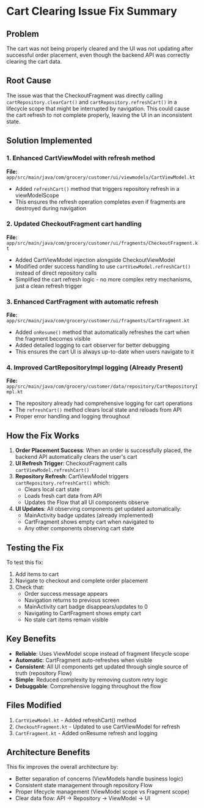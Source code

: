 # Cart Clearing Issue Fix Summary

## Problem
The cart was not being properly cleared and the UI was not updating after successful order placement, even though the backend API was correctly clearing the cart data.

## Root Cause
The issue was that the CheckoutFragment was directly calling `cartRepository.clearCart()` and `cartRepository.refreshCart()` in a lifecycle scope that might be interrupted by navigation. This could cause the cart refresh to not complete properly, leaving the UI in an inconsistent state.

## Solution Implemented

### 1. Enhanced CartViewModel with refresh method
**File:** `app/src/main/java/com/grocery/customer/ui/viewmodels/CartViewModel.kt`
- Added `refreshCart()` method that triggers repository refresh in a viewModelScope
- This ensures the refresh operation completes even if fragments are destroyed during navigation

### 2. Updated CheckoutFragment cart handling
**File:** `app/src/main/java/com/grocery/customer/ui/fragments/CheckoutFragment.kt`
- Added CartViewModel injection alongside CheckoutViewModel
- Modified order success handling to use `cartViewModel.refreshCart()` instead of direct repository calls
- Simplified the cart refresh logic - no more complex retry mechanisms, just a clean refresh trigger

### 3. Enhanced CartFragment with automatic refresh
**File:** `app/src/main/java/com/grocery/customer/ui/fragments/CartFragment.kt`
- Added `onResume()` method that automatically refreshes the cart when the fragment becomes visible
- Added detailed logging to cart observer for better debugging
- This ensures the cart UI is always up-to-date when users navigate to it

### 4. Improved CartRepositoryImpl logging (Already Present)
**File:** `app/src/main/java/com/grocery/customer/data/repository/CartRepositoryImpl.kt`
- The repository already had comprehensive logging for cart operations
- The `refreshCart()` method clears local state and reloads from API
- Proper error handling and logging throughout

## How the Fix Works

1. **Order Placement Success**: When an order is successfully placed, the backend API automatically clears the user's cart
2. **UI Refresh Trigger**: CheckoutFragment calls `cartViewModel.refreshCart()` 
3. **Repository Refresh**: CartViewModel triggers `cartRepository.refreshCart()` which:
   - Clears local cart state
   - Loads fresh cart data from API
   - Updates the Flow that all UI components observe
4. **UI Updates**: All observing components get updated automatically:
   - MainActivity badge updates (already implemented)
   - CartFragment shows empty cart when navigated to
   - Any other components observing cart state

## Testing the Fix

To test this fix:

1. Add items to cart
2. Navigate to checkout and complete order placement  
3. Check that:
   - Order success message appears
   - Navigation returns to previous screen
   - MainActivity cart badge disappears/updates to 0
   - Navigating to CartFragment shows empty cart
   - No stale cart items remain visible

## Key Benefits

- **Reliable**: Uses ViewModel scope instead of fragment lifecycle scope
- **Automatic**: CartFragment auto-refreshes when visible  
- **Consistent**: All UI components get updated through single source of truth (repository Flow)
- **Simple**: Reduced complexity by removing custom retry logic
- **Debuggable**: Comprehensive logging throughout the flow

## Files Modified

1. `CartViewModel.kt` - Added refreshCart() method
2. `CheckoutFragment.kt` - Updated to use CartViewModel for refresh
3. `CartFragment.kt` - Added onResume refresh and logging

## Architecture Benefits

This fix improves the overall architecture by:
- Better separation of concerns (ViewModels handle business logic)
- Consistent state management through repository Flow
- Proper lifecycle management (ViewModel scope vs Fragment scope)
- Clear data flow: API → Repository → ViewModel → UI